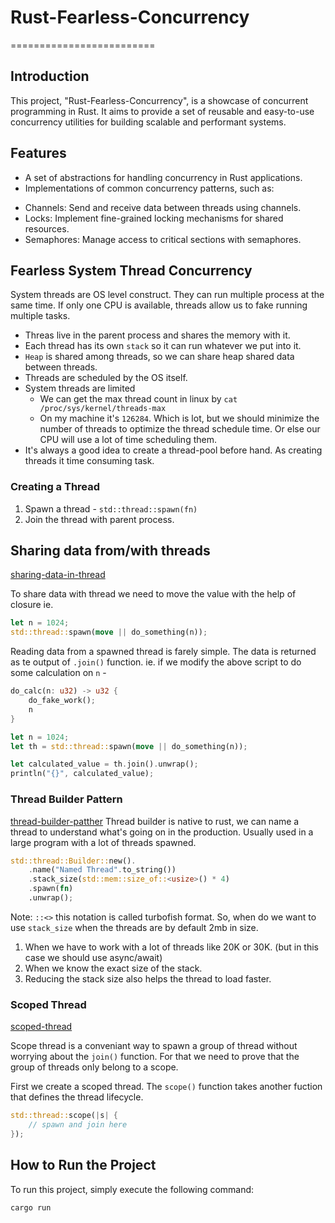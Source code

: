 # Rust-Fearless-Concurrency

=========================

## Introduction

This project, "Rust-Fearless-Concurrency", is a showcase of concurrent programming in Rust. It aims to provide a set of reusable and easy-to-use concurrency utilities for building scalable and performant systems.

## Features

- A set of abstractions for handling concurrency in Rust applications.
- Implementations of common concurrency patterns, such as:

* Channels: Send and receive data between threads using channels.
* Locks: Implement fine-grained locking mechanisms for shared resources.
* Semaphores: Manage access to critical sections with semaphores.

## Fearless System Thread Concurrency

System threads are OS level construct. They can run multiple process at the same time. If only one CPU is available, threads allow us to fake running multiple tasks.

- Threas live in the parent process and shares the memory with it.
- Each thread has its own `stack` so it can run whatever we put into it.
- `Heap` is shared among threads, so we can share heap shared data between threads.
- Threads are scheduled by the OS itself.
- System threads are limited
  - We can get the max thread count in linux by `cat /proc/sys/kernel/threads-max`
  - On my machine it's `126284`. Which is lot, but we should minimize the number of threads to optimize the thread schedule time. Or else our CPU will use a lot of time scheduling them.
- It's always a good idea to create a thread-pool before hand. As creating threads it time consuming task.

### Creating a Thread

1. Spawn a thread - `std::thread::spawn(fn)`
2. Join the thread with parent process.

## Sharing data from/with threads

[sharing-data-in-thread](./sharing-data-in-threads/src/main.rs)

To share data with thread we need to move the value with the help of closure ie.

```rust
let n = 1024;
std::thread::spawn(move || do_something(n));
```

Reading data from a spawned thread is farely simple. The data is returned as te output of `.join()` function. ie. if we modify the above script to do some calculation on `n` -

```rust
do_calc(n: u32) -> u32 {
    do_fake_work();
    n
}

let n = 1024;
let th = std::thread::spawn(move || do_something(n));

let calculated_value = th.join().unwrap();
println("{}", calculated_value);
```

### Thread Builder Pattern
[thread-builder-patther](./thread-builder-pattern/src/main.rs)
Thread builder is native to rust, we can name a thread to understand what's going on in the production. Usually used in a large program with a lot of threads spawned.

```rust
std::thread::Builder::new().
    .name("Named Thread".to_string())
    .stack_size(std::mem::size_of::<usize>() * 4)
    .spawn(fn)
    .unwrap();
```
Note: `::<>` this notation is called turbofish format.
So, when do we want to use `stack_size` when the threads are by default 2mb in size.
1. When we have to work with a lot of threads like 20K or 30K. (but in this case we should use async/await)
2. When we know the exact size of the stack.
3. Reducing the stack size also helps the thread to load faster.

### Scoped Thread
[scoped-thread](./scoped-thread/src/main.rs)

Scope thread is a conveniant way to spawn a group of thread without worrying about the `join()` function. For that we need to prove that the group of threads only belong to a scope.

First we create a scoped thread. The `scope()` function takes another fuction that defines the thread lifecycle.

```rust
std::thread::scope(|s| {
    // spawn and join here
});
```
## How to Run the Project

To run this project, simply execute the following command:

```bash
cargo run
```
